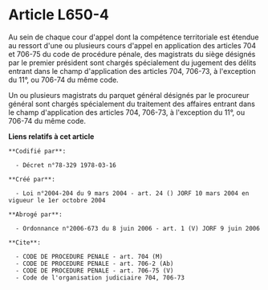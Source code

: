 # Article L650-4

Au sein de chaque cour d'appel dont la compétence territoriale est étendue au ressort d'une ou plusieurs cours d'appel en
application des articles 704 et 706-75 du code de procédure pénale, des magistrats du siège désignés par le premier président
sont chargés spécialement du jugement des délits entrant dans le champ d'application des articles 704, 706-73, à l'exception
du 11°, ou 706-74 du même code.

Un ou plusieurs magistrats du parquet général désignés par le procureur général sont chargés spécialement du traitement des
affaires entrant dans le champ d'application des articles 704, 706-73, à l'exception du 11°, ou 706-74 du même code.

**Liens relatifs à cet article**

	**Codifié par**:

	  - Décret n°78-329 1978-03-16

	**Créé par**:

	  - Loi n°2004-204 du 9 mars 2004 - art. 24 () JORF 10 mars 2004 en vigueur le 1er octobre 2004

	**Abrogé par**:

	  - Ordonnance n°2006-673 du 8 juin 2006 - art. 1 (V) JORF 9 juin 2006

	**Cite**:

	  - CODE DE PROCEDURE PENALE - art. 704 (M)
	  - CODE DE PROCEDURE PENALE - art. 706-2 (Ab)
	  - CODE DE PROCEDURE PENALE - art. 706-75 (V)
	  - Code de l'organisation judiciaire 704, 706-73
